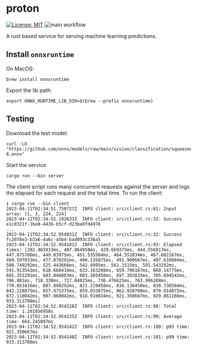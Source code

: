 # proton

[![License: MIT](https://img.shields.io/badge/License-MIT-yellow.svg)](https://opensource.org/licenses/MIT)
![main workflow](https://github.com/martinabeleda/proton/actions/workflows/rust.yml/badge.svg)

A rust based service for serving machine learning predictions.

## Install `onnxruntime`

On MacOS:

```shell
brew install onnxruntime
```

Export the lib path:

```shell
export ONNX_RUNTIME_LIB_DIR=$(brew --prefix onnxruntime)
```

## Testing

Download the test model:

```shell
curl -LO "https://github.com/onnx/models/raw/main/vision/classification/squeezenet/model/squeezenet1.0-8.onnx"
```

Start the service

```shell
cargo run --bin server
```

The client script runs many concurrent requests against the server and logs the elapsed for each
request and the total time. To run the client:

```shell
❯ cargo run --bin client
2023-04-11T02:34:51.750727Z  INFO client: src/client.rs:61: Input array: [1, 3, 224, 224]
2023-04-11T02:34:52.192633Z  INFO client: src/client.rs:32: Success e1c0321f-1be8-4436-b5cf-d23ba9fd4976
...
2023-04-11T02:34:52.954031Z  INFO client: src/client.rs:32: Success fc2078e3-b3a6-4a6c-a5b4-bad093c336a5
2023-04-11T02:34:52.954101Z  INFO client: src/client.rs:93: Elapsed times: [392.465833ms, 407.864958ms, 429.669375ms, 444.556917ms, 447.875708ms, 449.03975ms, 451.535584ms, 464.551834ms, 467.682167ms, 469.597833ms, 477.078291ms, 490.135875ms, 491.900667ms, 497.610084ms, 508.749292ms, 525.443666ms, 542.4995ms, 561.1515ms, 591.543292ms, 591.913541ms, 618.668416ms, 633.163208ms, 659.706167ms, 660.14775ms, 665.351291ms, 683.048083ms, 683.565458ms, 697.303833ms, 705.694542ms, 706.001ms, 718.338ms, 727.04025ms, 736.476625ms, 763.996208ms, 770.853416ms, 807.890292ms, 821.219458ms, 836.138458ms, 838.330584ms, 842.228875ms, 857.975375ms, 859.833875ms, 862.920708ms, 870.914875ms, 872.118042ms, 907.068042ms, 918.910834ms, 921.350667ms, 929.861166ms, 933.313708ms]
2023-04-11T02:34:52.954128Z  INFO client: src/client.rs:98: Total time: 1.201856958s
2023-04-11T02:34:52.954135Z  INFO client: src/client.rs:99: Average time: 664.245897ms
2023-04-11T02:34:52.954142Z  INFO client: src/client.rs:100: p95 time: 921.350667ms
2023-04-11T02:34:52.954148Z  INFO client: src/client.rs:101: p99 time: 933.313708ms
```

